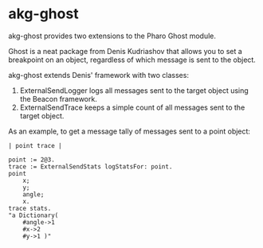 # akg-ghost
akg-ghost provides two extensions to the Pharo Ghost module.

Ghost is a neat package from Denis Kudriashov that allows you to set a breakpoint on an object, regardless of which message is sent to the object.

akg-ghost extends Denis' framework with two classes:

1. ExternalSendLogger logs all messages sent to the target object using the Beacon framework.
1. ExternalSendTrace keeps a simple count of all messages sent to the target object.

As an example, to get a message tally of messages sent to a point object:

```
| point trace |

point := 2@3.
trace := ExternalSendStats logStatsFor: point.
point
	x;
	y;
	angle;
	x.
trace stats.
"a Dictionary(
	#angle->1 
	#x->2 
	#y->1 )"
```
